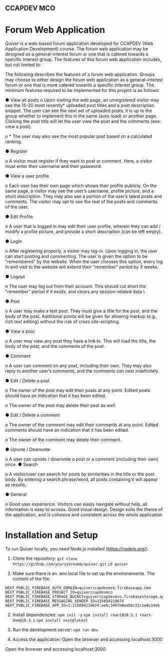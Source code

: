 ## CCAPDEV MCO
# Forum Web Application

Quiver is a web-based forum application developed for CCAPDEV (Web Application Development) course. The forum web application may be designed as a general-interest forum or one that is catered towards a specific interest group. The features of this forum web application includes, but not limited to:

The following describes the features of a forum web application. Groups may choose to
either design the forum web application as a general-interest forum or one that is more
catered towards a specific interest group. The minimum features required to be
implemented for this project is as follows:

● View all posts
  o Upon visiting the web page, an unregistered visitor may see the 15-20 most
recently* uploaded post titles and a post description snippet. The user can
see the next set of uploaded posts, it is up to the group whether to
implement this in the same (auto-load) or another page. Clicking the post
title will let the user view the post and the comments (see: view a post).

o * The user may also see the most popular post based on a calculated
ranking.

● Register

  o A visitor must register if they want to post or comment. Here, a visitor
must enter their username and their password.

● View a user profile

  o Each user has their own page which shows their profile publicly. On the
same page, a visitor may see the user’s username, profile picture, and a
short description. They may also see a portion of the user’s latest posts
and comments. The visitor may opt to see the rest of the posts and
comments of the user.

● Edit Profile

  o A user that is logged in may edit their user profile, wherein they can add
/ modify a profile picture, and provide a short description (can be left
empty).

● Login

  o After registering properly, a visitor may log-in. Upon logging in, the user
can start posting and commenting. The user is given the option to be
“remembered” by the website. When the user chooses this option, every
log in and visit to the website will extend their “remember” period by 3
weeks.

● Logout

  o The user may log out from their account. This should cut short the
“remember” period if it exists, and clears any session-related data.\

● Post

  o A user may make a text post. They must give a title for the post, and the
body of the post. Additional points will be given for allowing markup (e.g.,
rich text editing) without the risk of cross site-scripting.

● View a post

  o A user may view any post they have a link to. This will load the title, the
body of the post, and the comments of the post.

● Comment

  o A user can comment on any post, including their own. They may also reply
to another user’s comments, and the comments can nest indefinitely.

● Edit / Delete a post

  o The owner of the post may edit their posts at any point. Edited posts
should have an indication that it has been edited.

  o The owner of the post may delete their post as well.

● Edit / Delete a comment

  o The owner of the comment may edit their comments at any point. Edited
comments should have an indication that it has been edited.

  o The owner of the comment may delete their comment.

● Upvote / Downvote

  o A user can upvote / downvote a post or a comment (including their own)
once.
● Search

  o A visitor/user can search for posts by similarities in the title or the post
body. By entering a search phrase/word, all posts containing it will appear
as results.

● General
  
  o Good user experience. Visitors can easily navigate without help, all
information is easy to access. Good visual design. Design suits the theme
of the application, and is cohesive and consistent across the whole
application


# Installation and Setup
To run Quiver locally, you need Node.js installed (https://nodejs.org/). 

1. Clone the repository:
```git clone https://github.com/yourusername/quiver.git```
```cd quiver```

2. Make sure there is an .env.local file to set up the environements. The content of the file:
```NEXT_PUBLIC_FIREBASE_API_KEY=AIzaSyAM_EqvHLRBjPcFsb4f8Kpq7k0afWcDp5c
NEXT_PUBLIC_FIREBASE_AUTH_DOMAIN=quiverccapdevmco.firebaseapp.com
NEXT_PUBLIC_FIREBASE_PROJECT_ID=quiverccapdevmco
NEXT_PUBLIC_FIREBASE_STORAGE_BUCKET=quiverccapdevmco.firebasestorage.app
NEXT_PUBLIC_FIREBASE_MESSAGING_SENDER_ID=215694210674
NEXT_PUBLIC_FIREBASE_APP_ID=1:215694210674:web:3497e8eebbc21c1e0c34eb
```

2. Install dependencies:
```npm init -y```
```npm install react@18.3.1 react-dom@18.3.1```
```npm install next@latest```


3. Run the development server:
```npm run dev```

4. Access the application:
Open the browser and accessing localhost:3000




Open the browser and accessing localhost:3000
